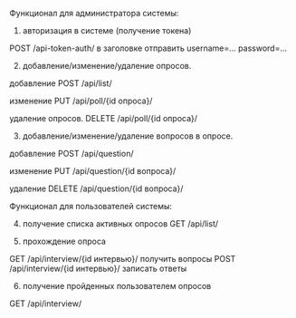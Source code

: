 
Функционал для администратора системы:

1) авторизация в системе (получение токена)

POST /api-token-auth/ в заголовке отправить username=... password=...

2) добавление/изменение/удаление опросов. 

добавление
POST /api/list/

изменение
PUT /api/poll/{id опроса}/

удаление опросов. 
DELETE /api/poll/{id опроса}/


3) добавление/изменение/удаление вопросов в опросе.

добавление
POST /api/question/

изменение
PUT /api/question/{id вопроса}/

удаление
DELETE /api/question/{id вопроса}/

Функционал для пользователей системы:

4) получение списка активных опросов
GET /api/list/

5) прохождение опроса

GET /api/interview/{id интервью}/  получить вопросы
POST /api/interview/{id интервью}/  записать ответы

6) получение пройденных пользователем опросов 

GET /api/interview/
